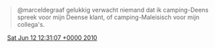 > @marceldegraaf gelukkig verwacht niemand dat ik camping\-Deens spreek voor mijn Deense klant, of camping\-Maleisisch voor mijn collega's\.

<img src="../../media/tweet.ico" width="12" /> [Sat Jun 12 12:31:07 +0000 2010](https://twitter.com/DromerDenker/status/15998834578)